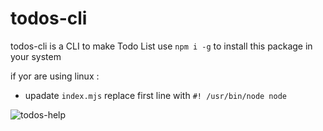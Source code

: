 # todos-cli
todos-cli is a CLI to make Todo List 
use `npm i -g` to install this package in your system

if yor are using linux :
- upadate `index.mjs` replace first line with `#! /usr/bin/node node`

![todos-help](https://github.com/AbdallahAskar1/todos-cli/assets/57330036/94085803-8180-4544-bd6c-76c2a7beb27b)
